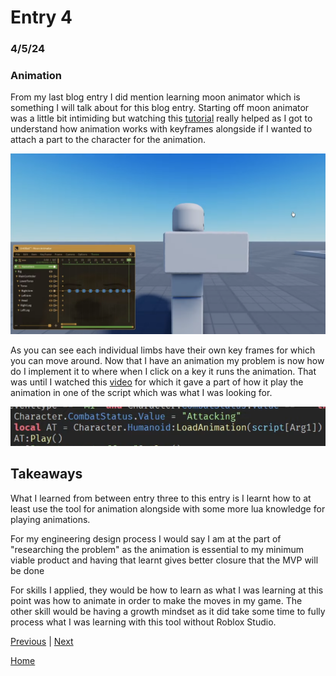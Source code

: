 # Entry 4
### 4/5/24
### Animation

From my last blog entry I did mention learning moon animator which is something I will talk about for this blog entry. Starting off moon animator was a little bit intimiding but watching this [tutorial](https://www.youtube.com/watch?v=q8tGNMo_jHg&t=148s) really helped as I got to understand how animation works with keyframes alongside if I wanted to attach a part to the character for the animation.

![Animation](img/animation.png)

As you can see each individual limbs have their own key frames for which you can move around. Now that I have an animation my problem is now how do I implement it to where when I click on a key it runs the animation. That was until I watched this [video](https://www.youtube.com/watch?v=tnvlWtuCqUw) for which it gave a part of how it play the animation in one of the script which was what I was looking for. 

![Script](img/script.png)




## Takeaways
What I learned from between entry three to this entry is I learnt how to at least use the tool for animation alongside with some more lua knowledge for playing animations.

For my engineering design process I would say I am at the part of "researching the problem" as the animation is essential to my minimum viable product and having that learnt gives better closure that the MVP will be done

For skills I applied, they would be how to learn as what I was learning at this point was how to animate in order to make the moves in my game. The other skill would be having a growth mindset as it did take some time to fully process what I was learning with this tool without Roblox Studio.





















[Previous](entry03.md) | [Next](entry05.md)

[Home](../README.md)